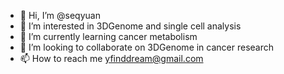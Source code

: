 - 👋 Hi, I’m @seqyuan
- 👀 I’m interested in 3DGenome and single cell analysis
- 🌱 I’m currently learning cancer metabolism
- 💞️ I’m looking to collaborate on 3DGenome in cancer research
- 📫 How to reach me yfinddream@gmail.com

<!---
seqyuan/seqyuan is a ✨ special ✨ repository because its `README.md` (this file) appears on your GitHub profile.
You can click the Preview link to take a look at your changes.
--->
